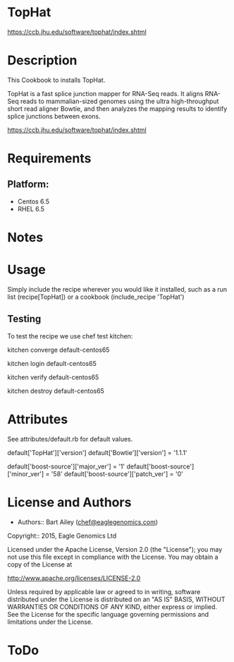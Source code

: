 # TopHat

https://ccb.jhu.edu/software/tophat/index.shtml

Description
===========
This Cookbook to installs TopHat.

TopHat is a fast splice junction mapper for RNA-Seq reads. It aligns RNA-Seq reads to 
mammalian-sized genomes using the ultra high-throughput short read aligner 
Bowtie, and then analyzes the mapping results to identify splice junctions 
between exons.

https://ccb.jhu.edu/software/tophat/index.shtml 

Requirements
============

## Platform:

* Centos 6.5
* RHEL 6.5

Notes
=====


Usage
=====
Simply include the recipe wherever you would like it installed, such as a run list (recipe[TopHat]) or a cookbook (include_recipe 'TopHat')

## Testing
To test the recipe we use chef test kitchen:

kitchen converge default-centos65 

kitchen login default-centos65

kitchen verify default-centos65

kitchen destroy default-centos65

Attributes
==========
See attributes/default.rb for default values.

default['TopHat']['version']
default['Bowtie']['version'] = '1.1.1'

default['boost-source']['major_ver'] = '1'
default['boost-source']['minor_ver'] = '58'
default['boost-source']['patch_ver'] = '0'

License and Authors
===================

* Authors:: Bart Ailey (<chef@eaglegenomics.com>)
    
Copyright:: 2015, Eagle Genomics Ltd
    
Licensed under the Apache License, Version 2.0 (the "License");
you may not use this file except in compliance with the License.
You may obtain a copy of the License at

http://www.apache.org/licenses/LICENSE-2.0

Unless required by applicable law or agreed to in writing, software
distributed under the License is distributed on an "AS IS" BASIS,
WITHOUT WARRANTIES OR CONDITIONS OF ANY KIND, either express or implied.
See the License for the specific language governing permissions and
limitations under the License.
    
ToDo
====


